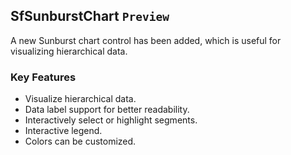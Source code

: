 ## SfSunburstChart `Preview`

A new Sunburst chart control has been added, which is useful for visualizing hierarchical data.

### Key Features

*	Visualize hierarchical data.
*	Data label support for better readability.
*	Interactively select or highlight segments. 
*	Interactive legend. 
*	Colors can be customized. 
